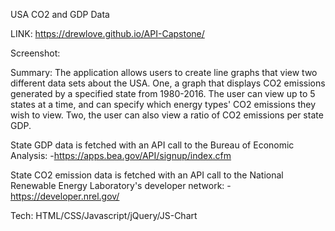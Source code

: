 USA CO2 and GDP Data

LINK: https://drewlove.github.io/API-Capstone/

Screenshot: 


Summary: The application allows users to create line graphs that view two different data sets about the USA. One, a graph that 
displays CO2 emissions generated by a specified state from 1980-2016. The user can view up to 5 states at a time, and can specify which energy types' CO2 emissions they wish to view. Two, the user can also view a ratio of CO2 emissions per state GDP.  


State GDP data is fetched with an API call to the Bureau of Economic Analysis: 
-https://apps.bea.gov/API/signup/index.cfm

State CO2 emission data is fetched with an API call to the National Renewable Energy Laboratory's developer network:
-https://developer.nrel.gov/



Tech: HTML/CSS/Javascript/jQuery/JS-Chart
